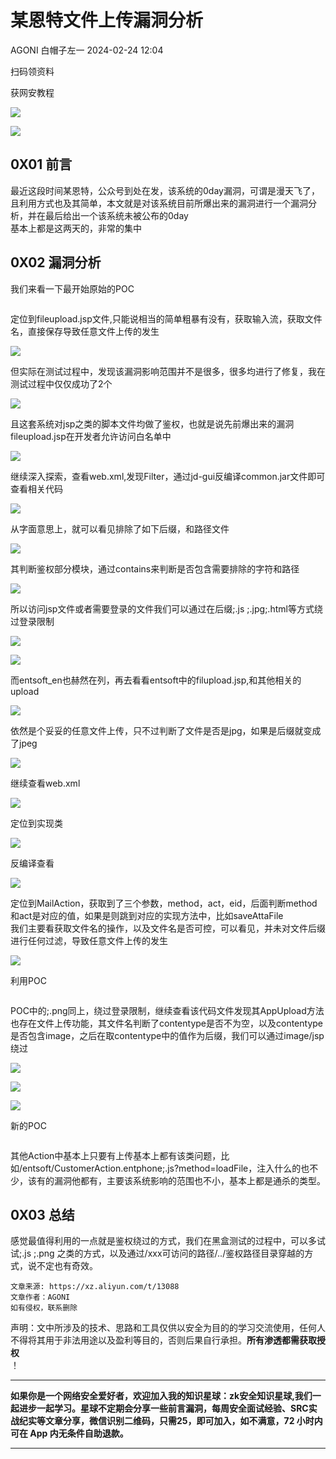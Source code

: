 #  某恩特文件上传漏洞分析   
AGONI  白帽子左一   2024-02-24 12:04  
  
扫码领资料  
  
获网安教程  
  
![](https://mmbiz.qpic.cn/sz_mmbiz_png/CBJYPapLzSFbaUgVwdsriauB77CgQS8lyBNAxtx9IMqJQdhuuoITunu8A5Gp7kFjF7BvEXSaLMuDTYhnu7Nicghg/640?wx_fmt=png&from=appmsg&wxfrom=5&wx_lazy=1&wx_co=1 "")  
  
  
![](https://mmbiz.qpic.cn/mmbiz_png/b96CibCt70iaaJcib7FH02wTKvoHALAMw4fchVnBLMw4kTQ7B9oUy0RGfiacu34QEZgDpfia0sVmWrHcDZCV1Na5wDQ/640?wx_fmt=png&wxfrom=5&wx_lazy=1&wx_co=1 "")  
  
  
## 0X01 前言  
  
最近这段时间某恩特，公众号到处在发，该系统的0day漏洞，可谓是漫天飞了，且利用方式也及其简单，本文就是对该系统目前所爆出来的漏洞进行一个漏洞分析，并在最后给出一个该系统未被公布的0day  
基本上都是这两天的，非常的集中  
## 0X02 漏洞分析  
  
我们来看一下最开始原始的POC  
```
```  
  
定位到fileupload.jsp文件,只能说相当的简单粗暴有没有，获取输入流，获取文件名，直接保存导致任意文件上传的发生  
  
![](https://mmbiz.qpic.cn/sz_mmbiz_png/CBJYPapLzSEiaYMGLlEEmKbxlWG1Og0sJRykGfmIaibzEo3d2v3lqt0uv8QXQwhv7IicpYZhyaBIhGFp1KZyDQibsw/640?wx_fmt=png&from=appmsg "")  
  
但实际在测试过程中，发现该漏洞影响范围并不是很多，很多均进行了修复，我在测试过程中仅仅成功了2个  
  
![](https://mmbiz.qpic.cn/sz_mmbiz_png/CBJYPapLzSEiaYMGLlEEmKbxlWG1Og0sJJkqxKSiaYIthLOSicq8fezzJu1YvxmGUsYG3BrE8qJwpZMIJN1sebbXw/640?wx_fmt=png&from=appmsg "")  
  
且这套系统对jsp之类的脚本文件均做了鉴权，也就是说先前爆出来的漏洞fileupload.jsp在开发者允许访问白名单中  
  
![](https://mmbiz.qpic.cn/sz_mmbiz_png/CBJYPapLzSEiaYMGLlEEmKbxlWG1Og0sJQVx1zib6pFQSkcuF4aESYbYTZfqrBGoiaEG190RjuU9g63CulkYibC3PA/640?wx_fmt=png&from=appmsg "")  
  
继续深入探索，查看web.xml,发现Filter，通过jd-gui反编译common.jar文件即可查看相关代码  
  
![](https://mmbiz.qpic.cn/sz_mmbiz_png/CBJYPapLzSEiaYMGLlEEmKbxlWG1Og0sJ6W4NTzJQ13oXGLKnYF9ac2G8VQe66Ak6iatGnWVAhkmyT2ibl1Ihc5vQ/640?wx_fmt=png&from=appmsg "")  
  
从字面意思上，就可以看见排除了如下后缀，和路径文件  
  
![](https://mmbiz.qpic.cn/sz_mmbiz_png/CBJYPapLzSEiaYMGLlEEmKbxlWG1Og0sJMLT7blGbyycFecCRCkVFMMVkebibVSEiaghdVxZABicPGHmzm9icvt4dIw/640?wx_fmt=png&from=appmsg "")  
  
其判断鉴权部分模块，通过contains来判断是否包含需要排除的字符和路径  
  
![](https://mmbiz.qpic.cn/sz_mmbiz_png/CBJYPapLzSEiaYMGLlEEmKbxlWG1Og0sJPwUwQFtIPicHhwJaPI7mPcjlT8dN50szT2xfsl8iawHNemvpJ1q4QF9Q/640?wx_fmt=png&from=appmsg "")  
  
所以访问jsp文件或者需要登录的文件我们可以通过在后缀;.js ;.jpg;.html等方式绕过登录限制  
  
![](https://mmbiz.qpic.cn/sz_mmbiz_png/CBJYPapLzSEiaYMGLlEEmKbxlWG1Og0sJxibjPVhlyeKrBLxjicEqWSygACFib6cBtAdqRbTiaFQYCUJ6PcY1pbLiccg/640?wx_fmt=png&from=appmsg "")  
  
![](https://mmbiz.qpic.cn/sz_mmbiz_png/CBJYPapLzSEiaYMGLlEEmKbxlWG1Og0sJp0DD4ianEK3K640UtIIJGxsQhEZtzLclUpI1awsGdeM7WlrD1kWjqicQ/640?wx_fmt=png&from=appmsg "")  
  
而entsoft_en也赫然在列，再去看看entsoft中的filupload.jsp,和其他相关的upload  
  
![](https://mmbiz.qpic.cn/sz_mmbiz_png/CBJYPapLzSEiaYMGLlEEmKbxlWG1Og0sJ3jzqnDd6qbRlP9P9YbXkppuweorcM0sHKOOBHJloIaglxm013cBm3g/640?wx_fmt=png&from=appmsg "")  
  
依然是个妥妥的任意文件上传，只不过判断了文件是否是jpg，如果是后缀就变成了jpeg  
  
![](https://mmbiz.qpic.cn/sz_mmbiz_png/CBJYPapLzSEiaYMGLlEEmKbxlWG1Og0sJChCOZ1RHr4W32O85KDtDecluuPZa1w1S8mLSz6GbIV5CDclzOk19BQ/640?wx_fmt=png&from=appmsg "")  
  
继续查看web.xml  
  
![](https://mmbiz.qpic.cn/sz_mmbiz_png/CBJYPapLzSEiaYMGLlEEmKbxlWG1Og0sJP3mZNLCOYMUUvwAvlKC7ABicdpJ8QiabMVtvOAsgqfiblDlFibVEUUBu3Q/640?wx_fmt=png&from=appmsg "")  
  
定位到实现类  
  
![](https://mmbiz.qpic.cn/sz_mmbiz_png/CBJYPapLzSEiaYMGLlEEmKbxlWG1Og0sJ3lUeXRqZibKLOHGVNl8KIVdZB39DjicQibfr5BLpC2tFLte5nw5wfauyg/640?wx_fmt=png&from=appmsg "")  
  
反编译查看  
  
![](https://mmbiz.qpic.cn/sz_mmbiz_png/CBJYPapLzSEiaYMGLlEEmKbxlWG1Og0sJicf1HnS72BNKZLVia7EsNo3rv6bvsAoxQuHfDuSgYXBFfMIRicQ1biaruQ/640?wx_fmt=png&from=appmsg "")  
  
定位到MailAction，获取到了三个参数，method，act，eid，后面判断method和act是对应的值，如果是则跳到对应的实现方法中，比如saveAttaFile  
我们主要看获取文件名的操作，以及文件名是否可控，可以看见，并未对文件后缀进行任何过滤，导致任意文件上传的发生  
  
![](https://mmbiz.qpic.cn/sz_mmbiz_png/CBJYPapLzSEiaYMGLlEEmKbxlWG1Og0sJuM3SPqJzJWj6coegH3R4mknKrf9tQwfg4178yThdBgDK4sRXq1lbLQ/640?wx_fmt=png&from=appmsg "")  
  
利用POC  
```
```  
  
POC中的;.png同上，绕过登录限制，继续查看该代码文件发现其AppUpload方法也存在文件上传功能，其文件名判断了contentype是否不为空，以及contentype是否包含image，之后在取contentype中的值作为后缀，我们可以通过image/jsp绕过  
  
![](https://mmbiz.qpic.cn/sz_mmbiz_png/CBJYPapLzSEiaYMGLlEEmKbxlWG1Og0sJt7qbexzy3vuAewicibQytCMzTDe3SaI9tWQr1WI0IgTEETLM5WtZManA/640?wx_fmt=png&from=appmsg "")  
  
![](https://mmbiz.qpic.cn/sz_mmbiz_png/CBJYPapLzSEiaYMGLlEEmKbxlWG1Og0sJgevXQSHr0somGfUEaatJAeUQM7JHznQXPoY1fr10LVRPmwRd26OB4g/640?wx_fmt=png&from=appmsg "")  
  
![](https://mmbiz.qpic.cn/sz_mmbiz_png/CBJYPapLzSEiaYMGLlEEmKbxlWG1Og0sJ6ZSCcQTo0UpLsb8A58JwIGiar4wEKiau43Wib3AIv27JMsjWfljJ2micCw/640?wx_fmt=png&from=appmsg "")  
  
新的POC  
```
```  
  
其他Action中基本上只要有上传基本上都有该类问题，比如/entsoft/CustomerAction.entphone;.js?method=loadFile，注入什么的也不少，该有的漏洞他都有，主要该系统影响的范围也不小，基本上都是通杀的类型。  
## 0X03 总结  
  
感觉最值得利用的一点就是鉴权绕过的方式，我们在黑盒测试的过程中，可以多试试;.js ;.png 之类的方式，以及通过/xxx可访问的路径/../鉴权路径目录穿越的方式，说不定也有奇效。  
```
文章来源: https://xz.aliyun.com/t/13088
文章作者：AGONI
如有侵权，联系删除
```  
  
声明：⽂中所涉及的技术、思路和⼯具仅供以安全为⽬的的学习交流使⽤，任何⼈不得将其⽤于⾮法⽤途以及盈利等⽬的，否则后果⾃⾏承担。**所有渗透都需获取授权**  
！  
  
****  
  
**如果你是一个网络安全爱好者，欢迎加入我的知识星球：zk安全知识星球,我们一起进步一起学习。星球不定期会分享一些前言漏洞，每周安全面试经验、SRC实战纪实等文章分享，微信识别二维码，只需25，即可加入，如不满意，72 小时内可在 App 内无条件自助退款。**  
  
****  
  
